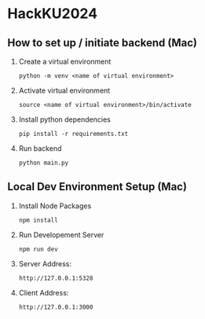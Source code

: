 # HackKU2024

## How to set up / initiate backend (Mac)

1. Create a virtual environment
   ```
   python -m venv <name of virtual environment>
   ```
2. Activate virtual environment
   ```
   source <name of virtual environment>/bin/activate
   ```
3. Install python dependencies
   ```
   pip install -r requirements.txt
   ```
4. Run backend
   ```
   python main.py
   ```

## Local Dev Environment Setup (Mac)

1. Install Node Packages

   ```
   npm install
   ```

2. Run Developement Server

   ```
   npm run dev
   ```

3. Server Address:

   ```
   http://127.0.0.1:5328
   ```

4. Client Address:
   ```
   http://127.0.0.1:3000
   ```

